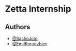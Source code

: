 # Zetta Internship

## Authors

- [@SashoJoto](https://github.com/SashoJoto)
- [@EmilKorudzhiev](https://github.com/EmilKorudzhiev)